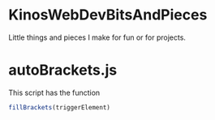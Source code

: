 # KinosWebDevBitsAndPieces
 Little things and pieces I make for fun or for projects. 

 # autoBrackets.js
 This script has the function 
 ```js
 fillBrackets(triggerElement)
 ```
